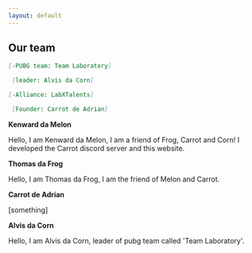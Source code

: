 ```yaml
---
layout: default 
--- 
```


## Our team

```md
[-PUBG team: Team Laboratory]

 [leader: Alvis da Corn]
```
```md
[-Alliance: LabXTalents]

 [Founder: Carrot de Adrian]
```




  **Kenward da Melon**
  
  Hello, I am Kenward da Melon, I am a friend of Frog, Carrot and Corn! I developed the Carrot discord server and this website. 
  
  **Thomas da Frog**
  
  Hello, I am Thomas da Frog, I am the friend of Melon and Carrot.
  
  **Carrot de Adrian**

 [something]
 
  **Alvis da Corn**
  
  Hello, I am Alvis da Corn, leader of pubg team called 'Team Laboratory'.
